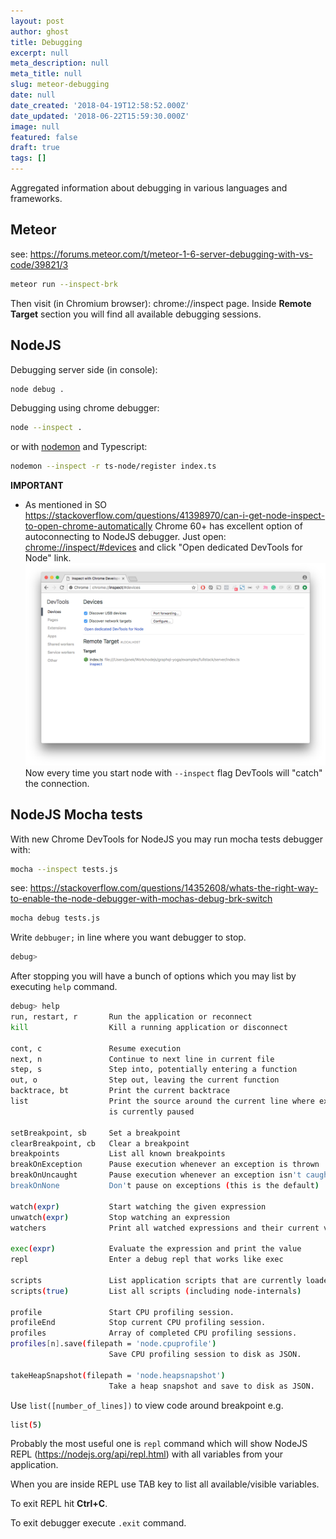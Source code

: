 ```yaml
---
layout: post
author: ghost
title: Debugging
excerpt: null
meta_description: null
meta_title: null
slug: meteor-debugging
date: null
date_created: '2018-04-19T12:58:52.000Z'
date_updated: '2018-06-22T15:59:30.000Z'
image: null
featured: false
draft: true
tags: []
---
```

Aggregated information about debugging in various languages and frameworks.

## Meteor

see: https://forums.meteor.com/t/meteor-1-6-server-debugging-with-vs-code/39821/3

```bash
meteor run --inspect-brk
```

Then visit (in Chromium browser): chrome://inspect page. Inside **Remote Target** section you will find all available debugging sessions.

## NodeJS

Debugging server side (in console):
```bash
node debug .
```

Debugging using chrome debugger:
```bash
node --inspect .
```
or with [nodemon](https://github.com/remy/nodemon) and Typescript:
```bash
nodemon --inspect -r ts-node/register index.ts
```

**IMPORTANT**
* As mentioned in SO https://stackoverflow.com/questions/41398970/can-i-get-node-inspect-to-open-chrome-automatically Chrome 60+ has excellent option of autoconnecting to NodeJS debugger. Just open: [chrome://inspect/#devices](chrome://inspect/#devices) and click "Open dedicated DevTools for Node" link.
![Screen-Shot-2018-05-03-at-21.30.29](./img/screen-shot-2018-05-03-at-21.30.29.png)
Now every time you start node with `--inspect` flag DevTools will "catch" the connection.

## NodeJS Mocha tests

With new Chrome DevTools for NodeJS you may run mocha tests debugger with:
```bash
mocha --inspect tests.js
```

see: https://stackoverflow.com/questions/14352608/whats-the-right-way-to-enable-the-node-debugger-with-mochas-debug-brk-switch

```bash
mocha debug tests.js
```

Write `debbuger;` in line where you want debugger to stop.
```bash
debug>
```

After stopping you will have a bunch of options which you may list by executing `help` command.
```bash
debug> help
run, restart, r       Run the application or reconnect
kill                  Kill a running application or disconnect

cont, c               Resume execution
next, n               Continue to next line in current file
step, s               Step into, potentially entering a function
out, o                Step out, leaving the current function
backtrace, bt         Print the current backtrace
list                  Print the source around the current line where execution
                      is currently paused

setBreakpoint, sb     Set a breakpoint
clearBreakpoint, cb   Clear a breakpoint
breakpoints           List all known breakpoints
breakOnException      Pause execution whenever an exception is thrown
breakOnUncaught       Pause execution whenever an exception isn't caught
breakOnNone           Don't pause on exceptions (this is the default)

watch(expr)           Start watching the given expression
unwatch(expr)         Stop watching an expression
watchers              Print all watched expressions and their current values

exec(expr)            Evaluate the expression and print the value
repl                  Enter a debug repl that works like exec

scripts               List application scripts that are currently loaded
scripts(true)         List all scripts (including node-internals)

profile               Start CPU profiling session.
profileEnd            Stop current CPU profiling session.
profiles              Array of completed CPU profiling sessions.
profiles[n].save(filepath = 'node.cpuprofile')
                      Save CPU profiling session to disk as JSON.

takeHeapSnapshot(filepath = 'node.heapsnapshot')
                      Take a heap snapshot and save to disk as JSON.
```
Use `list([number_of_lines])` to view code around breakpoint e.g.
```bash
list(5)
```

Probably the most useful one is `repl` command which will show NodeJS REPL (https://nodejs.org/api/repl.html) with all variables from your application.

When you are inside REPL use TAB key to list all available/visible variables.

To exit REPL hit **Ctrl+C**.

To exit debugger execute `.exit` command.
